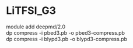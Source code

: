# LiTFSI_G3

module add deepmd/2.0<br>
dp compress -i pbed3.pb -o pbed3-compress.pb<br>
dp compress -i blypd3.pb -o blypd3-compress.pb<br>
